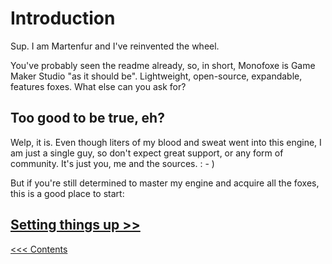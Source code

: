 # Introduction

Sup. I am Martenfur and I've reinvented the wheel. 

You've probably seen the readme already, so, in short, Monofoxe is Game Maker Studio "as it should be". Lightweight, open-source, expandable, features foxes. What else can you ask for?

## Too good to be true, eh?

Welp, it is. Even though liters of my blood and sweat went into this engine, I am just a single guy, so don't expect great support, or any form of community. It's just you, me and the sources. : - )

But if you're still determined to master my engine and acquire all the foxes, this is a good place to start:

## [Setting things up >>](SettingThingsUp.md)

[<<< Contents](Contents.md)






